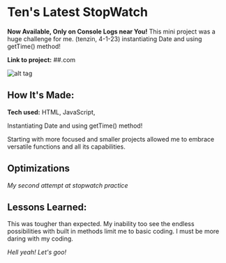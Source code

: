 # Ten's Latest StopWatch 
**Now Available, Only on Console Logs near You!**
This mini project was a huge challenge for me. (tenzin, 4-1-23)
instantiating Date and using getTime() method!

**Link to project:** ##.com

![alt tag](http://placecorgi.com/1200/650)

## How It's Made:

**Tech used:** HTML, JavaScript, 

Instantiating Date and using getTime() method!

Starting with more focused and smaller projects allowed me to embrace versatile functions and all its capabilities. 

## Optimizations
*My second attempt at stopwatch practice*

## Lessons Learned:

This was tougher than expected. 
My inability too see the endless possibilities with built in methods limit me to basic coding. I must be more daring with my coding.

*Hell yeah! Let's goo!* 
